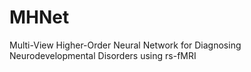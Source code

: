 # MHNet
Multi-View Higher-Order Neural Network for Diagnosing Neurodevelopmental Disorders using rs-fMRI
